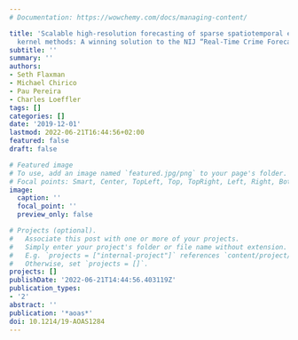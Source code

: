```yaml
---
# Documentation: https://wowchemy.com/docs/managing-content/

title: 'Scalable high-resolution forecasting of sparse spatiotemporal events with
  kernel methods: A winning solution to the NIJ “Real-Time Crime Forecasting Challenge”'
subtitle: ''
summary: ''
authors:
- Seth Flaxman
- Michael Chirico
- Pau Pereira
- Charles Loeffler
tags: []
categories: []
date: '2019-12-01'
lastmod: 2022-06-21T16:44:56+02:00
featured: false
draft: false

# Featured image
# To use, add an image named `featured.jpg/png` to your page's folder.
# Focal points: Smart, Center, TopLeft, Top, TopRight, Left, Right, BottomLeft, Bottom, BottomRight.
image:
  caption: ''
  focal_point: ''
  preview_only: false

# Projects (optional).
#   Associate this post with one or more of your projects.
#   Simply enter your project's folder or file name without extension.
#   E.g. `projects = ["internal-project"]` references `content/project/deep-learning/index.md`.
#   Otherwise, set `projects = []`.
projects: []
publishDate: '2022-06-21T14:44:56.403119Z'
publication_types:
- '2'
abstract: ''
publication: '*aoas*'
doi: 10.1214/19-AOAS1284
---
```

